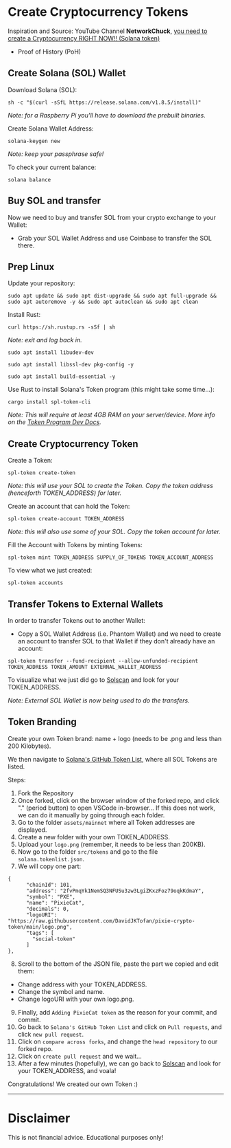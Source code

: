 # Create Cryptocurrency Tokens

Inspiration and Source: YouTube Channel **NetworkChuck**, [you need to create a Cryptocurrency RIGHT NOW!! (Solana token)](https://youtu.be/befUVytFC80)

* Proof of History (PoH)

## Create Solana (SOL) Wallet

Download Solana (SOL):
```
sh -c "$(curl -sSfL https://release.solana.com/v1.8.5/install)"
```

_Note: for a Raspberry Pi you'll have to download the prebuilt binaries._

Create Solana Wallet Address:
```
solana-keygen new
```

_Note: keep your passphrase safe!_

To check your current balance:
```
solana balance
```

## Buy SOL and transfer

Now we need to buy and transfer SOL from your crypto exchange to your Wallet:
* Grab your SOL Wallet Address and use Coinbase to transfer the SOL there.

## Prep Linux

Update your repository:
```
sudo apt update && sudo apt dist-upgrade && sudo apt full-upgrade && sudo apt autoremove -y && sudo apt autoclean && sudo apt clean
```

Install Rust:
```
curl https://sh.rustup.rs -sSf | sh
```

_Note: exit and log back in._

```
sudo apt install libudev-dev
```

```
sudo apt install libssl-dev pkg-config -y
```

```
sudo apt install build-essential -y
```

Use Rust to install Solana's Token program (this might take some time...):
```
cargo install spl-token-cli
```

_Note: This will require at least 4GB RAM on your server/device. More info on the [Token Program Dev Docs](https://spl.solana.com/token)._

## Create Cryptocurrency Token

Create a Token:
```
spl-token create-token
```
_Note: this will use your SOL to create the Token. Copy the token address (henceforth TOKEN_ADDRESS) for later._

Create an account that can hold the Token:
```
spl-token create-account TOKEN_ADDRESS
```

_Note: this will also use some of your SOL. Copy the token account for later._

Fill the Account with Tokens by minting Tokens:
```
spl-token mint TOKEN_ADDRESS SUPPLY_OF_TOKENS TOKEN_ACCOUNT_ADDRESS
```

To view what we just created:
```
spl-token accounts
```

## Transfer Tokens to External Wallets

In order to transfer Tokens out to another Wallet:
* Copy a SOL Wallet Address (i.e. Phantom Wallet) and we need to create an account to transfer SOL to that Wallet if they don't already have an account:
```
spl-token transfer --fund-recipient --allow-unfunded-recipient TOKEN_ADDRESS TOKEN_AMOUNT EXTERNAL_WALLET_ADDRESS
```

To visualize what we just did go to [Solscan](https://solscan.io/) and look for your TOKEN_ADDRESS.

_Note: External SOL Wallet is now being used to do the transfers._

## Token Branding

Create your own Token brand: name + logo (needs to be .png and less than 200 Kilobytes).

We then navigate to [Solana's GitHub Token List](https://github.com/solana-labs/token-list), where all SOL Tokens are listed.

Steps:
1. Fork the Repository
2. Once forked, click on the browser window of the forked repo, and click "." (period button) to open VSCode in-browser... If this does not work, we can do it manually by going through each folder.
3. Go to the folder `assets/mainnet` where all Token addresses are displayed.
4. Create a new folder with your own TOKEN_ADDRESS.
5. Upload your `logo.png` (remember, it needs to be less than 200KB).
6. Now go to the folder `src/tokens` and go to the file `solana.tokenlist.json`.
7. We will copy one part:
```
{
      "chainId": 101,
      "address": "2fvPmqYk1NemSQ3NFUSu3zw3LgiZKxzFoz79oqkKdmaY",
      "symbol": "PXE",
      "name": "PixieCat",
      "decimals": 0,
      "logoURI": "https://raw.githubusercontent.com/DavidJKTofan/pixie-crypto-token/main/logo.png",
      "tags": [
        "social-token"
      ]
},
```
8. Scroll to the bottom of the JSON file, paste the part we copied and edit them:
* Change address with your TOKEN_ADDRESS.
* Change the symbol and name.
* Change logoURI with your own logo.png.
9. Finally, add `Adding PixieCat token` as the reason for your commit, and commit.
10. Go back to `Solana's GitHub Token List` and click on `Pull requests`, and click `new pull request`.
11. Click on `compare across forks`, and change the `head repository` to our forked repo.
12. Click on `create pull request` and we wait...
13. After a few minutes (hopefully), we can go back to [Solscan](https://solscan.io/) and look for your TOKEN_ADDRESS, and voala!

Congratulations! We created our own Token :)

* * * * * *

# Disclaimer
This is not financial advice. Educational purposes only!
